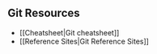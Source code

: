 Git Resources
-------------
* [[Cheatsheet|Git cheatsheet]]
* [[Reference Sites|Git Reference Sites]]